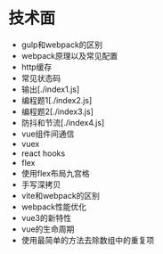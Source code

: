 <!--
 * @Author: zyxm5
 * @Date: 2021-03-23 06:34:03
 * @LastEditors: zyxm5
 * @LastEditTime: 2021-03-27 10:02:53
 * @Description: 
-->
# 技术面

- gulp和webpack的区别
- webpack原理以及常见配置
- http缓存
- 常见状态码
- 输出[./index1.js]
- 编程题1[./index2.js]
- 编程题2[./index3.js]
- 防抖和节流[./index4.js]
- vue组件间通信
- vuex
- react hooks
- flex
- 使用flex布局九宫格
- 手写深拷贝
- vite和webpack的区别
- webpack性能优化
- vue3的新特性
- vue的生命周期
- 使用最简单的方法去除数组中的重复项
